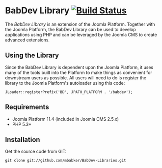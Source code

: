 BabDev Library [![Build Status](https://travis-ci.org/mbabker/BabDev-Libraries.png?branch=master)](https://travis-ci.org/mbabker/BabDev-Libraries)
===============

The *BabDev Library* is an extension of the Joomla Platform.  Together with the Joomla Platform, the BabDev Library can be used to develop applications
using PHP and can be leveraged by the Joomla CMS to create advanced extensions.


Using the Library
------------
Since the BabDev Library is dependent upon the Joomla Platform, it uses many of the tools built into the Platform to make things as
convenient for downstream users as possible.  All users will need to do is register the library to the Joomla Platform's autoloader
using this code:

    JLoader::registerPrefix('BD', JPATH_PLATFORM . '/babdev');


Requirements
------------

* Joomla Platform 11.4 (included in Joomla CMS 2.5.x)
* PHP 5.3+


Installation
------------

Get the source code from GIT:

    git clone git://github.com/mbabker/BabDev-Libraries.git

